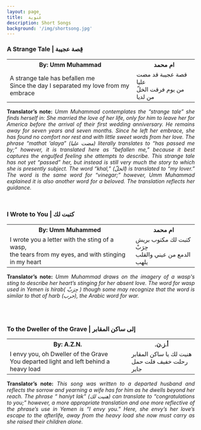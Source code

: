```yaml
---
layout: page
title:  غُنوية
description: Short Songs
background: '/img/shortsong.jpg'
---
```

<!-- A Strange Tale -->
<html>
<head>
<style>
table {
  width: 100%;
  border: ;
}
</style>
</head>
<body>

<h3>A Strange Tale | قِصة عجيبة</h3>
<table>
  <tr>
    <th>By: Umm Muhammad</th>
  <right><th>ام محمد</th></right>
  </tr>
  <tr>
    <td>A strange tale has befallen me
<br>Since the day I separated my love from my embrace
</td>
    <td>
<right>
قصة عجيبة قد مضت عليا
<br>من يوم فرقت الخلّ من لديا
<br>
</right>
</td>
  </tr>
</table>
<p align="justify">
<b>Translator’s note:</b> <i>Umm Muhammad contemplates the “strange tale” she finds herself in: She married the love of her life, only for him to leave her for America before the arrival of their first wedding anniversary. He remains away for seven years and seven months. Since he left her embrace, she has found no comfort nor rest and with little sweet words from her love. The phrase “<i>mathat ’alaya</i>”  (مضت عليا) literally translates to “has passed me by;” however, it is translated here as “befallen me,” because it best captures the engulfed feeling she attempts to describe. This strange tale has not yet “passed” her, but instead is still very much the story to which she is presently subject. The word “<i>khal,</i>” (الخلّ) is translated to “my lover.” The word is the same word for “vinegar;” however, Umm Muhammad explained it is also another word for a beloved. The translation reflects her guidance.</i>
</p>
</body>
</html>
<p>
</p>
<br>
<!-- I wrote you a letter -->
<html>
<head>
<style>
table {
  width: 100%;
  border: ;
}
</style>
</head>
<body>

<h3>I Wrote to You | كتبت لك</h3>
<table>
  <tr>
    <th>By: Umm Muhammed</th>
    <right><th>ام محمد</th></right>
  </tr>
  <tr>
    <td>I wrote you a letter with the sting of a wasp,
<br> the tears from my eyes, and with stinging in my heart
</td>
    <td>
<right>
كتبت لك مكتوب بريش حِرَبْ
<br>الدمع من عيني والقلب يلهب
<br>
</right>
</td>
  </tr>
</table>
<p align="justify">
<b>Translator’s note:</b> <i>Umm Muhammad draws on the imagery of a wasp's sting to describe her heart’s stinging for her absent love. The word for wasp used in Yemen is <i>hirab</i>( حِرَبْ ) though some may recognize that the word is similar to that of <i>harb</i> (حرب), the Arabic word for war.</i>
</p>
</body>
</html>
<p>
</p>
<br>
<!-- Dweller of the Grave -->
<html>
<head>
<style>
table {
  width: 100%;
  border: ;
}
</style>
</head>
<body>
<br>
<h3>To the Dweller of the Grave |  إلى ساكن المقابر</h3>
<table>
  <tr>
    <th>By: A.Z.N.</th>
    <right><th>.أ.ز.ن</th></right>
  </tr>
  <tr>
    <td>I envy you, oh Dweller of the Grave
<br>You departed light and left behind a heavy load
</td>
    <td>
<right>
هنيت لك يا ساكن المقابر
<br>رحلت خفيف فلت حمل جاير

</right>
</td>
  </tr>
</table>

<p align="justify">
<b>Translator’s note:</b> <i>This song was written to a departed husband and reflects the sorrow and yearning a wife has for him as he dwells beyond her reach. The phrase “<i> haniyt lak</i>” (هنيت لك) can translate to “congratulations to you;” however, a more appropriate translation and one more reflective of the phrase’s use in Yemen is “I envy you.” Here, she envy’s her love’s escape to the afterlife, away from the heavy load she now must carry as she raised their children alone.</i>
</p>
</body>
</html>
